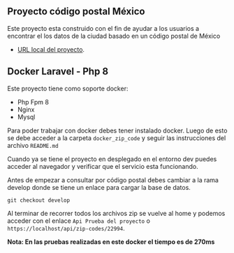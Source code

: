 ## Proyecto código postal México

Este proyecto esta construido con el fin de ayudar a los usuarios a encontrar el los datos de la ciudad basado en un código postal de México

-   [URL local del proyecto](https://localhost).

## Docker Laravel - Php 8

Este proyecto tiene como soporte docker:

-   Php Fpm 8
-   Nginx
-   Mysql

Para poder trabajar con docker debes tener instalado docker.
Luego de esto se debe acceder a la carpeta `docker_zip_code` y seguir las instrucciones del archivo `README.md`

Cuando ya se tiene el proyecto en desplegado en el entorno dev puedes acceder al navegador y verificar que el servicio esta funcionando.

Antes de empezar a consultar por código postal debes cambiar a la rama develop donde se tiene un enlace para cargar la base de datos.

`git checkout develop`

Al terminar de recorrer todos los archivos zip se vuelve al home y podemos acceder con el enlace `Api Prueba del proyecto` o `https://localhost/api/zip-codes/22994`.

**Nota: En las pruebas realizadas en este docker el tiempo es de 270ms**
